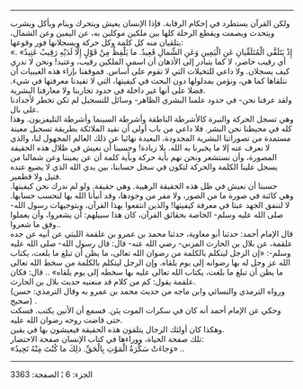 ------------------------------------------------------------------------

ولكن القرآن يستطرد في إحكام الرقابة. فإذا الإنسان يعيش ويتحرك وينام
ويأكل ويشرب ويتحدث ويصمت ويقطع الرحلة كلها بين ملكين موكلين به، عن
اليمين وعن الشمال، يتلقيان منه كل كلمة وكل حركة ويسجلانها فور وقوعها:  
«إِذْ يَتَلَقَّى الْمُتَلَقِّيانِ عَنِ الْيَمِينِ وَعَنِ الشِّمالِ قَعِيدٌ. ما يَلْفِظُ مِنْ قَوْلٍ إِلَّا لَدَيْهِ
رَقِيبٌ عَتِيدٌ» . أي رقيب حاضر، لا كما يتبادر إلى الأذهان أن اسمي الملكين
رقيب، وعتيد! ونحن لا ندري كيف يسجلان. ولا داعي للتخيلات التي لا تقوم على
أساس. فموقفنا بإزاء هذه الغيبيات أن نتلقاها كما هي، ونؤمن بمدلولها دون
البحث في كيفيتها، التي لا تفيدنا معرفتها في شيء. فضلا على أنها غير داخلة
في حدود تجاربنا ولا معارفنا البشرية.  
ولقد عرفنا نحن- في حدود علمنا البشري الظاهر- وسائل للتسجيل لم تكن تخطر
لأجدادنا على بال.  
وهي تسجل الحركة والنبرة كالأشرطة الناطقة وأشرطة السينما وأشرطة
التليفزيون. وهذا كله في محيطنا نحن البشر. فلا داعي من باب أولى أن نقيد
الملائكة بطريقة تسجيل معينة مستمدة من تصوراتنا البشرية المحدودة، البعيدة
نهائيا عن ذلك العالم المجهول لنا، والذي لا نعرف عنه إلا ما يخبرنا به
الله. بلا زيادة! وحسبنا أن نعيش في ظلال هذه الحقيقة المصورة، وأن نستشعر
ونحن نهم بأية حركة وبأية كلمة أن عن يميننا وعن شمالنا من يسجل علينا
الكلمة والحركة لتكون في سجل حسابنا، بين يدي الله الذي لا يضيع عنده فتيل
ولا قطمير.  
حسبنا أن نعيش في ظل هذه الحقيقة الرهيبة. وهي حقيقة. ولو لم ندرك نحن
كيفيتها. وهي كائنة في صورة ما من الصور، ولا مفر من وجودها، وقد أنبأنا
الله بها لنحسب حسابها. لا لننفق الجهد عبثا في معرفة كيفيتها! والذين
انتفعوا بهذا القرآن، وبتوجيهات رسول الله- صلى الله عليه وسلم- الخاصة
بحقائق القرآن، كان هذا سبيلهم: أن يشعروا، وأن يعملوا وفق ما شعروا..  
قال الإمام أحمد: حدثنا أبو معاوية، حدثنا محمد بن عمرو بن علقمة الليثي عن
أبيه عن جده علقمة، عن بلال بن الحارث المزني- رضي الله عنه- قال: قال رسول
الله- صلى الله عليه وسلم-: «إن الرجل ليتكلم بالكلمة من رضوان الله تعالى،
ما يظن أن تبلغ ما بلغت، يكتاب الله عز وجل له بها رضوانه إلى يوم يلقاه.
وإن الرجل ليتكلم بالكلمة من سخط الله تعالى ما يظن أن تبلغ ما بلغت، يكتاب
الله تعالى عليه بها سخطه إلى يوم يلقاه» .. قال: فكان علقمة يقول: كم من
كلام قد منعنيه حديث بلال بن الحارث.  
(ورواه الترمذي والنسائي وابن ماجه من حديث محمد بن عمرو به وقال الترمذي:
حسن صحيح) .  
وحكي عن الإمام أحمد أنه كان في سكرات الموت يئن. فسمع أن الأنين يكتب.
فسكت حتى فاضت روحه رضوان الله عليه.  
وهكذا كان أولئك الرجال يتلقون هذه الحقيقة فيعيشون بها في يقين.  
تلك صفحة الحياة، ووراءها في كتاب الإنسان صفحة الاحتضار:  
«وَجاءَتْ سَكْرَةُ الْمَوْتِ بِالْحَقِّ. ذلِكَ ما كُنْتَ مِنْهُ تَحِيدُ» ..

------------------------------------------------------------------------

الجزء: 6 ¦ الصفحة: 3363
